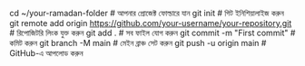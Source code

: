cd ~/your-ramadan-folder  # আপনার প্রোজেক্ট ফোল্ডারে যান
git init                  # গিট ইনিশিয়ালাইজ করুন
git remote add origin https://github.com/your-username/your-repository.git  # রিপোজিটরি লিংক যুক্ত করুন
git add .                 # সব ফাইল যোগ করুন
git commit -m "First commit"  # কমিট করুন
git branch -M main        # মেইন ব্রাঞ্চ সেট করুন
git push -u origin main   # GitHub-এ আপলোড করুন
